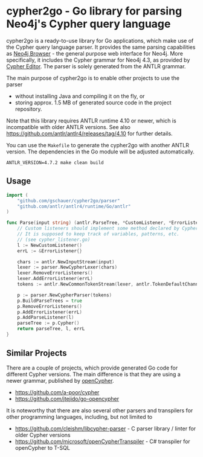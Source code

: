 # cypher2go - Go library for parsing Neo4j's Cypher query language

cypher2go is a ready-to-use library for Go applications,
which make use of the Cypher query language parser.
It provides the same parsing capabilities as
[Neo4j Browser](https://github.com/neo4j/neo4j-browser) -
the general purpose web interface for Neo4j.
More specifically, it includes the Cypher grammar for Neo4j 4.3, as provided by
[Cypher Editor](https://github.com/neo4j-contrib/cypher-editor).
The parser is solely generated from the ANTLR grammar.

The main purpose of cypher2go is to enable other projects to use the parser

- without installing Java and compiling it on the fly, or
- storing approx. 1.5 MB of generated source code in the project repository.

Note that this library requires ANTLR runtime 4.10 or newer,
which is incompatible with older ANTLR versions.
See also https://github.com/antlr/antlr4/releases/tag/4.10 for further details.

You can use the `Makefile` to generate the cypher2go with another ANTLR version.
The dependencies in the Go module will be adjusted automatically.

```shell
ANTLR_VERSION=4.7.2 make clean build
```

## Usage

```go
import (
	"github.com/gschauer/cypher2go/parser"
	"github.com/antlr/antlr4/runtime/Go/antlr"
)

func Parse(input string) (antlr.ParseTree, *CustomListener, *ErrorListener) {
	// Custom listeners should implement some method declared by CypherListener.
	// It is supposed to keep track of variables, patterns, etc.
	// (see cypher_listener.go)
	l := NewCustomListener()
	errL := &ErrorListener{}

	chars := antlr.NewInputStream(input)
	lexer := parser.NewCypherLexer(chars)
	lexer.RemoveErrorListeners()
	lexer.AddErrorListener(errL)
	tokens := antlr.NewCommonTokenStream(lexer, antlr.TokenDefaultChannel)

	p := parser.NewCypherParser(tokens)
	p.BuildParseTrees = true
	p.RemoveErrorListeners()
	p.AddErrorListener(errL)
	p.AddParseListener(l)
	parseTree := p.Cypher()
	return parseTree, l, errL
}
```

## Similar Projects

There are a couple of projects, which provide generated Go code for different Cypher versions.
The main difference is that they are using a newer grammar,
published by [openCypher](https://opencypher.org/resources/).

- https://github.com/a-poor/cypher
- https://github.com/jtejido/go-opencypher

It is noteworthy that there are also several other parsers and transpilers
for other programming languages, including, but not limited to

- https://github.com/cleishm/libcypher-parser - C parser library / linter for older Cypher versions
- https://github.com/microsoft/openCypherTranspiler - C# transpiler for openCypher to T-SQL
